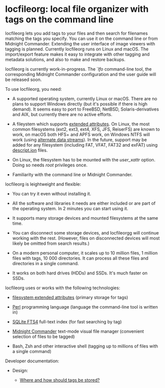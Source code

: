# locfileorg: local file organizer with tags on the command line

locfileorg lets you add tags to your files and then search for filenames matching the tags you specify. You can use it on the command line or from Midnight Commander. Extending the user interface of image viewers with tagging is planned. Currently locfileorg runs on Linux and macOS. The import/export feature makes it easy to integrate with other tagging and metadata solutions, and also to make and restore backups.

locfileorg is currently work-in-progress. The `*lfo* command-line tool, the corresponding Midnight Commander configuration and the user guide will be released soon.

To use locfileorg, you need:

* A supported operating system, currently Linux or macOS. There are no plans to support Windows directly (but it's possible if there is high demand). It seems easy to port to FreeBSD, NetBSD, Solaris-derivatives and AIX, but currently there are no active efforts.

* A fileystem which supports [extended attributes](https://en.wikipedia.org/wiki/Extended_file_attributes). On Linux, the most common filesystems (ext2, ext3, ext4, XFS, JFS, ReiserFS) are known to work, on macOS both HFS+ and APFS work, on Windows NTFS will work (using [alternate data streams](https://blog.malwarebytes.com/101/2015/07/introduction-to-alternate-data-streams/)). In the future, support may be added for any filesystem (including FAT, VFAT, FAT32 and exFAT) using [descript.ion](https://stackoverflow.com/q/1810398) files.

* On Linux, the filesystem has to be mounted with the *user_xattr* option. Doing so needs *root* privileges once.

* Familiarity with the command line or Midnight Commander.

locfileorg is leightweight and flexible:

* You can try it even without installing it.

* All the software and libraries it needs are either included or are part of the operating system. In 2 minutes you can start using it.

* It supports many storage devices and mounted filesystems at the same time.

* You can disconnect some storage devices, and locfileorgg will continue working with the rest. (However, files on disconnected devices will most likely be omitted from search results.)

* On a modern personal computer, it scales up to 10 million files, 1 million files with tags, 10 000 directories. It can process all these files and directories in a single command.

* It works on both hard drives (HDDs) and SSDs. It's much faster on SSDs.

locfileorg uses or works with the following technologies:

* [filesystem extended attributes](https://en.wikipedia.org/wiki/Extended_file_attributes) (primary storage for tags)

* [Perl](https://www.perl.org/) programming language (language the command-line tool is written in)

* [SQLite FTS4](https://www.sqlite.org/fts3.html) full-text index (for fast searching by tag)

* [Midnight Commander](https://midnight-commander.org/) text-mode visual file manager (convenient selection of files to be tagged)

* Bash, Zsh and other interactive shell (tagging up to millions of files with a single command)

Developer documentation:

* Design:

  * [Where and how should tags be stored?](design/storage.md)
